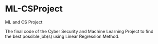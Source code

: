 # ML-CSProject
ML and CS Project

The final code of the Cyber Security and Machine Learning Project to find the best possible job(s) using Linear Regression Method.
